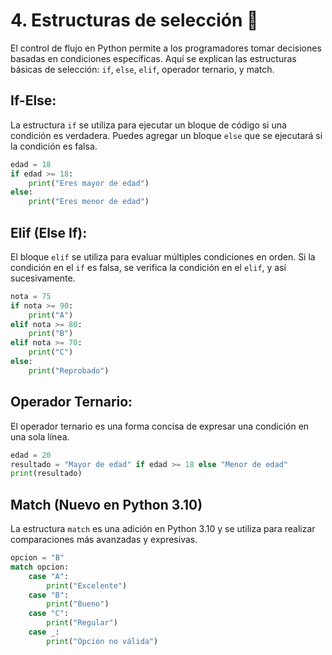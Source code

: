 
# 4. Estructuras de selección 🚦

El control de flujo en Python permite a los programadores tomar decisiones basadas en condiciones específicas. Aquí se explican las estructuras básicas de selección: `if`, `else`, `elif`, operador ternario, y match.

## If-Else:

La estructura `if` se utiliza para ejecutar un bloque de código si una condición es verdadera. Puedes agregar un bloque `else` que se ejecutará si la condición es falsa.

```python
edad = 18
if edad >= 18:
    print("Eres mayor de edad")
else:
    print("Eres menor de edad")
```

## Elif (Else If):

El bloque `elif` se utiliza para evaluar múltiples condiciones en orden. Si la condición en el `if` es falsa, se verifica la condición en el `elif`, y así sucesivamente.

```python
nota = 75
if nota >= 90:
    print("A")
elif nota >= 80:
    print("B")
elif nota >= 70:
    print("C")
else:
    print("Reprobado")
```

## Operador Ternario:

El operador ternario es una forma concisa de expresar una condición en una sola línea.

```python
edad = 20
resultado = "Mayor de edad" if edad >= 18 else "Menor de edad"
print(resultado)
```

## Match (Nuevo en Python 3.10)

La estructura `match` es una adición en Python 3.10 y se utiliza para realizar comparaciones más avanzadas y expresivas.

```python
opcion = "B"
match opcion:
    case "A":
        print("Excelente")
    case "B":
        print("Bueno")
    case "C":
        print("Regular")
    case _:
        print("Opción no válida")
```
